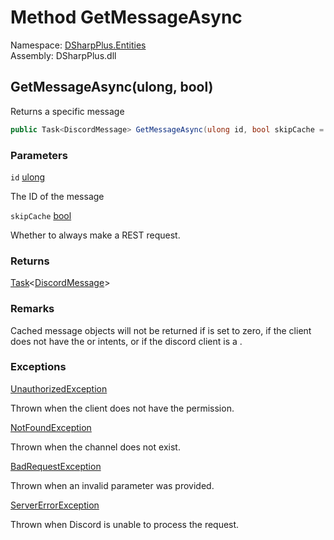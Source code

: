 # Method GetMessageAsync

Namespace: [DSharpPlus.Entities](DSharpPlus.Entities.md)  
Assembly: DSharpPlus.dll

## <a id="DSharpPlus_Entities_DiscordChannel_GetMessageAsync_System_UInt64_System_Boolean_"></a>GetMessageAsync\(ulong, bool\)

Returns a specific message

```csharp
public Task<DiscordMessage> GetMessageAsync(ulong id, bool skipCache = false)
```

### Parameters

`id` [ulong](https://learn.microsoft.com/dotnet/api/system.uint64)

The ID of the message

`skipCache` [bool](https://learn.microsoft.com/dotnet/api/system.boolean)

Whether to always make a REST request.

### Returns

[Task](https://learn.microsoft.com/dotnet/api/system.threading.tasks.task\-1)<[DiscordMessage](DSharpPlus.Entities.DiscordMessage.md)\>

### Remarks

Cached message objects will not be returned if <xref href="DSharpPlus.DiscordConfiguration.MessageCacheSize" data-throw-if-not-resolved="false"></xref> is set to zero, if the client does not have the <xref href="DSharpPlus.DiscordIntents.GuildMessages" data-throw-if-not-resolved="false"></xref> or <xref href="DSharpPlus.DiscordIntents.DirectMessages" data-throw-if-not-resolved="false"></xref> intents, or if the discord client is a <xref href="DSharpPlus.DiscordShardedClient" data-throw-if-not-resolved="false"></xref>.

### Exceptions

[UnauthorizedException](DSharpPlus.Exceptions.UnauthorizedException.md)

Thrown when the client does not have the <xref href="DSharpPlus.Permissions.ReadMessageHistory" data-throw-if-not-resolved="false"></xref> permission.

[NotFoundException](DSharpPlus.Exceptions.NotFoundException.md)

Thrown when the channel does not exist.

[BadRequestException](DSharpPlus.Exceptions.BadRequestException.md)

Thrown when an invalid parameter was provided.

[ServerErrorException](DSharpPlus.Exceptions.ServerErrorException.md)

Thrown when Discord is unable to process the request.

